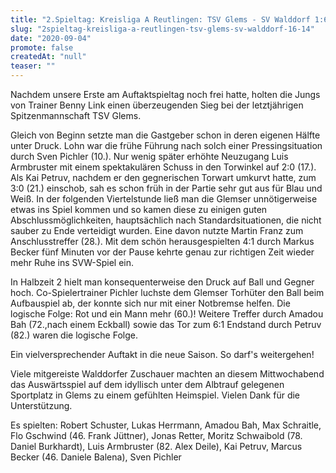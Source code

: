 ```yaml
---
title: "2.Spieltag: Kreisliga A Reutlingen: TSV Glems - SV Walddorf 1:6 (1:4)"
slug: "2spieltag-kreisliga-a-reutlingen-tsv-glems-sv-walddorf-16-14"
date: "2020-09-04"
promote: false
createdAt: "null"
teaser: ""
---
```

Nachdem unsere Erste am Auftaktspieltag noch frei hatte, holten die Jungs von Trainer Benny Link einen überzeugenden Sieg bei der letztjährigen Spitzenmannschaft TSV Glems.


Gleich von Beginn setzte man die Gastgeber schon in deren eigenen Hälfte unter Druck. Lohn war die frühe Führung nach solch einer Pressingsituation durch Sven Pichler (10.). Nur wenig später erhöhte Neuzugang Luis Armbruster mit einem spektakulären Schuss in den Torwinkel auf 2:0 (17.). Als Kai Petruv, nachdem er den gegnerischen Torwart umkurvt hatte, zum 3:0 (21.) einschob, sah es schon früh in der Partie sehr gut aus für Blau und Weiß. In der folgenden Viertelstunde ließ man die Glemser unnötigerweise etwas ins Spiel kommen und so kamen diese zu einigen guten Abschlussmöglichkeiten, hauptsächlich nach Standardsituationen, die nicht sauber zu Ende verteidigt wurden. Eine davon nutzte Martin Franz zum Anschlusstreffer (28.). Mit dem schön herausgespielten 4:1 durch Markus Becker fünf Minuten vor der Pause kehrte genau zur richtigen Zeit wieder mehr Ruhe ins SVW-Spiel ein. 


In Halbzeit 2 hielt man konsequenterweise den Druck auf Ball und Gegner hoch. Co-Spielertrainer Pichler luchste dem Glemser Torhüter den Ball beim Aufbauspiel ab, der konnte sich nur mit einer Notbremse helfen. Die logische Folge: Rot und ein Mann mehr (60.)! Weitere Treffer durch Amadou Bah (72.,nach einem Eckball) sowie das Tor zum 6:1 Endstand durch Petruv (82.) waren die logische Folge.


Ein vielversprechender Auftakt in die neue Saison. So darf's weitergehen!


Viele mitgereiste Walddorfer Zuschauer machten an diesem Mittwochabend das Auswärtsspiel auf dem idyllisch unter dem Albtrauf gelegenen Sportplatz in Glems zu einem gefühlten Heimspiel. Vielen Dank für die Unterstützung.



Es spielten: Robert Schuster, Lukas Herrmann, Amadou Bah, Max Schraitle, Flo Gschwind (46. Frank Jüttner), Jonas Retter, Moritz Schwaibold (78. Daniel Burkhardt), Luis Armbruster (82. Alex Deile), Kai Petruv, Marcus Becker (46. Daniele Balena), Sven Pichler
